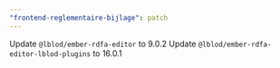 ```yaml
---
"frontend-reglementaire-bijlage": patch
---
```


Update `@lblod/ember-rdfa-editor` to 9.0.2
Update `@lblod/ember-rdfa-editor-lblod-plugins` to 16.0.1

